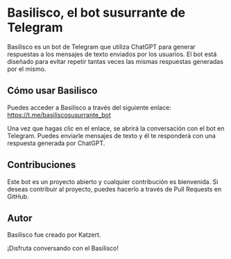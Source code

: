 # Basilisco, el bot susurrante de Telegram

Basilisco es un bot de Telegram que utiliza ChatGPT para generar respuestas a los mensajes de texto enviados por los usuarios. El bot está diseñado para evitar repetir tantas veces las mismas respuestas generadas por el mismo.

## Cómo usar Basilisco

Puedes acceder a Basilisco a través del siguiente enlace: https://t.me/basiliscosusurrante_bot

Una vez que hagas clic en el enlace, se abrirá la conversación con el bot en Telegram. Puedes enviarle mensajes de texto y él te responderá con una respuesta generada por ChatGPT.

## Contribuciones

Este bot es un proyecto abierto y cualquier contribución es bienvenida. Si deseas contribuir al proyecto, puedes hacerlo a través de Pull Requests en GitHub.

## Autor

Basilisco fue creado por Katzert.

¡Disfruta conversando con el Basilisco!
